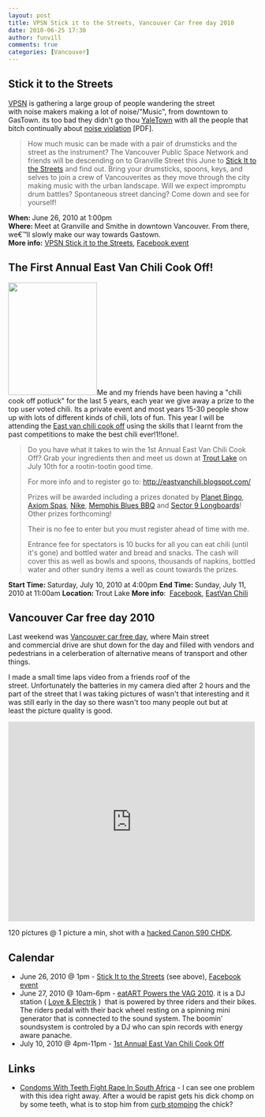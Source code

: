 ```yaml
---
layout: post
title: VPSN Stick it to the Streets, Vancouver Car free day 2010
date: 2010-06-25 17:30
author: funvill
comments: true
categories: [Vancouver]
---
```

<h2><strong>Stick it to the Streets</strong></h2>
<a href="http://www.vancouverpublicspace.ca/">VPSN</a> is gathering a large group of people wandering the street with noise makers making a lot of noise/"Music", from downtown to GasTown. its too bad they didn't go thou <a href="http://en.wikipedia.org/wiki/Yaletown">YaleTown</a> with all the people that bitch continually about <a href="http://vancouver.ca/police/policeboard/agenda/2007/070418/0721RPM.pdf">noise violation</a> [PDF].
<blockquote>How much music can be made with a pair of drumsticks and the street as the instrument? The Vancouver Public Space Network and friends will be descending on to Granville Street this June to <a href="http://www.vancouverpublicspace.ca/index.php?page=139">Stick It to the Streets</a> and find out. Bring your drumsticks, spoons, keys, and selves to join a crew of Vancouverites as they move through the city making music with the urban landscape. Will we expect impromptu drum battles? Spontaneous street dancing? Come down and see for yourself!</blockquote>
<div id="_mcePaste"><strong>When: </strong>June 26, 2010 at 1:00pm</div>
<div id="_mcePaste"><strong>Where: </strong>Meet at Granville and Smithe in downtown Vancouver. From there, we€™ll slowly make our way towards Gastown.</div>
<div><strong>More info:</strong> <a href="http://www.beyondrobson.com/city/2010/06/the_vancouver_public_space_network_shows_us_how_to_stick_it_to_the_streets/">VPSN Stick it to the Streets</a>, <a href="http://www.facebook.com/event.php?eid=127220227305473">Facebook event</a></div>
<h2>The First Annual East Van Chili Cook Off!</h2>
<img class="alignright size-full wp-image-1011" title="chili" src="http://www.abluestar.com/blog/wp-content/uploads/2010/06/chili.png" alt="" width="180" height="228" />Me and my friends have been having a "chili cook off potluck" for the last 5 years, each year we give away a prize to the top user voted chili. Its a private event and most years 15-30 people show up with lots of different kinds of chili, lots of fun. This year I will be attending the <a href="http://www.facebook.com/event.php?eid=111874062157982">East van chili cook off</a> using the skills that I learnt from the past competitions to make the best chili ever!1!!one!.
<blockquote>Do you have what it takes to win the 1st Annual East Van Chili Cook Off? Grab your ingredients then and meet us down at <a href="http://vancouver.ca/parks/cc/troutlake/index.htm">Trout Lake</a> on July 10th for a rootin-tootin good time.

For more info and to register go to: <a href="http://eastvanchili.blogspot.com/">http://eastvanchili.blogspot.com/</a>

Prizes will be awarded including a prizes donated by <a href="http://www.planetbingo.ca/">Planet Bingo</a>, <a href="http://www.axiombeauty.com/">Axiom Spas</a>, <a href="http://www.nike.ca">Nike</a>, <a href="http://www.memphisbluesbbq.com/">Memphis Blues BBQ</a> and <a href="https://www.sector9.com/">Sector 9 Longboards</a>! Other prizes forthcoming!

Their is no fee to enter but you must register ahead of time with me.

Entrance fee for spectators is 10 bucks for all you can eat chili (until it's gone) and bottled water and bread and snacks. The cash will cover this as well as bowls and spoons, thousands of napkins, bottled water and other sundry items a well as count towards the prizes.</blockquote>
<strong>Start Time: </strong>Saturday, July 10, 2010 at 4:00pm
<strong>End Time: </strong>Sunday, July 11, 2010 at 11:00am
<strong>Location: </strong>Trout Lake
<strong>More info</strong>:  <a href="http://www.facebook.com/event.php?eid=111874062157982">Facebook</a>, <a href="http://eastvanchili.blogspot.com/">EastVan Chili</a>
<h2>Vancouver Car free day 2010</h2>
Last weekend was <a href="http://www.carfreevancouver.org/">Vancouver car free day</a>, where Main street and commercial drive are shut down for the day and filled with vendors and pedestrians in a celerberation of alternative means of transport and other things.

I made a small time laps video from a friends roof of the street. Unfortunately the batteries in my camera died after 2 hours and the part of the street that I was taking pictures of wasn't that interesting and it was still early in the day so there wasn't too many people out but at least the picture quality is good.

<object classid="clsid:d27cdb6e-ae6d-11cf-96b8-444553540000" width="500" height="405" codebase="http://download.macromedia.com/pub/shockwave/cabs/flash/swflash.cab#version=6,0,40,0"><param name="allowFullScreen" value="true" /><param name="allowscriptaccess" value="always" /><param name="src" value="http://www.youtube.com/v/Z3ZLL5XWVZo&amp;hl=en_US&amp;fs=1&amp;border=1" /><param name="allowfullscreen" value="true" /><embed type="application/x-shockwave-flash" width="500" height="405" src="http://www.youtube.com/v/Z3ZLL5XWVZo&amp;hl=en_US&amp;fs=1&amp;border=1" allowscriptaccess="always" allowfullscreen="true"></embed></object>

120 pictures @ 1 picture a min, shot with a <a href="http://www.abluestar.com/blog/canon-s90-chdk-how-do-you-get-to-the-record-mode/">hacked Canon S90 CHDK</a>.
<h2>Calendar</h2>
<div>
<ul>
	<li>June 26, 2010 @ 1pm - <a href="http://www.vancouverpublicspace.ca/index.php?page=139">Stick It to the Streets</a> (see above), <a href="http://www.facebook.com/event.php?eid=127220227305473">Facebook event</a></li>
	<li>June 27, 2010 @ 10am-6pm - <a href="http://www.facebook.com/event.php?eid=116695205015298&amp;ref=mf">eatART Powers the VAG 2010</a>. it is a DJ station ( <a href="http://www.facebook.com/l.php?u=http%3A%2F%2Fwww.myspace.com%2Floveandelectrik&amp;h=2fc9dXuEJ56CeKuVs3qpAUD5y5A">Love &amp; Electrik</a> )  that is powered by three riders and their bikes. The riders pedal with their back wheel resting on a spinning mini generator that is connected to the sound system. The boomin' soundsystem is controled by a DJ who can spin records with energy aware panache.</li>
	<li>July 10, 2010 @ 4pm-11pm - <a href="http://www.facebook.com/event.php?eid=111874062157982">1st Annual East Van Chili Cook Off</a></li>
</ul>
</div>
<h2>Links</h2>
<ul>
	<li><a href="http://gizmodo.com/5569537/condoms-with-teeth-fight-rape-in-south-africa">Condoms With Teeth Fight Rape In South Africa</a> - I can see one problem with this idea right away. After a would be rapist gets his dick chomp on by some teeth, what is to stop him from <a href="http://en.wikipedia.org/wiki/Curb-stomp">curb stomping</a> the chick?</li>
</ul>
